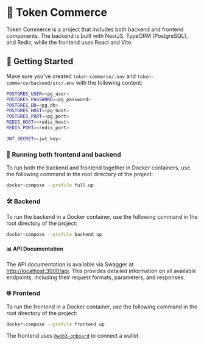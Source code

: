 

# 🏦 Token Commerce

Token Commerce is a project that includes both backend and frontend components. The backend is built with NestJS, TypeORM (PostgreSQL), and Redis, while the frontend uses React and Vite.

## 🏁 Getting Started
Make sure you've created `token-commerce/.env` and `token-commerce/backend/src/.env` with the following content:
```bash
POSTGRES_USER=<pg_user>
POSTGRES_PASSWORD=<pg_password>
POSTGRES_DB=<pg_db>
POSTGRES_HOST=<pg_host>
POSTGRES_PORT=<pg_port>
REDIS_HOST=<redis_host>
REDIS_PORT=<redis_port>

JWT_SECRET=<jwt_key>
```


### 🔗 Running both frontend and backend

To run both the backend and frontend together in Docker containers, use the following command in the root directory of the project:

```bash
docker-compose --profile full up
```

### 🛠️ Backend

To run the backend in a Docker container, use the following command in the root directory of the project:

```bash
docker-compose --profile backend up
```

#### 📊 API Documentation

The API documentation is available via Swagger at [http://localhost:3000/api](http://localhost:3000/api). This provides detailed information on all available endpoints, including their request formats, parameters, and responses.

### 🌐 Frontend

To run the frontend in a Docker container, use the following command in the root directory of the project:

```bash
docker-compose --profile frontend up
```

The frontend uses [`@web3-onboard`](https://github.com/blocknative/web3-onboard) to connect a wallet.

